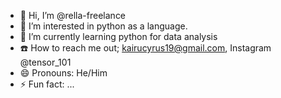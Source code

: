 - 👋 Hi, I’m @rella-freelance
- 👀 I’m interested in python as a language.
- 🌱 I’m currently learning python for data analysis
- ☎️ How to reach me out; kairucyrus19@gmail.com, Instagram @tensor_101
- 😄 Pronouns: He/Him
- ⚡ Fun fact: ...

<!---
rella-freelance/rella-freelance is a ✨ special ✨ repository because its `README.md` (this file) appears on your GitHub profile.
You can click the Preview link to take a look at your changes.
--->
